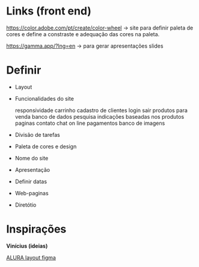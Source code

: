 # Links (front end)

https://color.adobe.com/pt/create/color-wheel -> site para definir paleta de cores e define a constraste e adequação das cores na paleta.

https://gamma.app/?lng=en -> para gerar apresentações slides

# Definir

* Layout 

* Funcionalidades do site

	responsividade
	carrinho
	cadastro de clientes
		login
		sair
	produtos para venda
	banco de dados
	pesquisa
	indicações baseadas nos produtos
	paginas
	contato
	chat on line
	pagamentos
	banco de imagens
	
	
* Divisão de tarefas
* Paleta de cores e design
* Nome do site
* Apresentação
* Definir datas
* Web-paginas
* Diretótio

# Inspirações

**Vinícius (ideias)** <br>


[ALURA layout figma](https://www.figma.com/file/RDLt5kw6wI9ipsMFw5C0ST/AluraBooks-(Copy)?type=design&node-id=37-94&mode=design)

